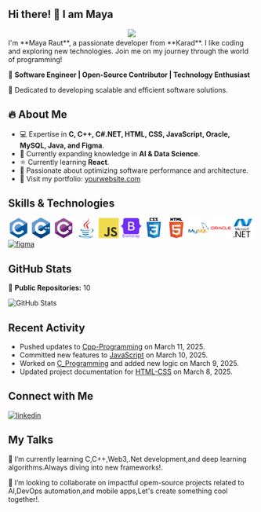  ## Hi there! 👋 I am Maya

<div align="center">
  <img height="200" src="https://media.tenor.com/IF2JdxzmyN4AAAAi/coding-girl.gif"  />
</div>
I'm **Maya Raut**, a passionate developer from **Karad**. I like coding and exploring new technologies. Join me on my journey through the world of programming!

🚀 **Software Engineer | Open-Source Contributor | Technology Enthusiast**

🔴 Dedicated to developing scalable and efficient software solutions.




## 🔥 About Me
- 💻 Expertise in **C, C++, C#.NET, HTML, CSS, JavaScript, Oracle, MySQL, Java, and Figma**.
- 🌱 Currently expanding knowledge in **AI & Data Science**.
- ⚛️ Currently learning **React**.
- 🎯 Passionate about optimizing software performance and architecture.
- 🔗 Visit my portfolio: [yourwebsite.com](https://yourwebsite.com)
  



## Skills & Technologies

<p><a target="_blank" href="https://raw.githubusercontent.com/devicons/devicon/master/icons/c/c-original.svg" style="display: inline-block;"><img src="https://raw.githubusercontent.com/devicons/devicon/master/icons/c/c-original.svg" alt="c" width="42" height="42" /></a>
<a target="_blank" href="https://raw.githubusercontent.com/devicons/devicon/master/icons/cplusplus/cplusplus-original.svg" style="display: inline-block;"><img src="https://raw.githubusercontent.com/devicons/devicon/master/icons/cplusplus/cplusplus-original.svg" alt="cplusplus" width="42" height="42" /></a>  
<a target="_blank" href="https://raw.githubusercontent.com/devicons/devicon/master/icons/csharp/csharp-original.svg" style="display: inline-block;"><img src="https://raw.githubusercontent.com/devicons/devicon/master/icons/csharp/csharp-original.svg" alt="csharp" width="42" height="42" /></a>
<a target="_blank" href="https://raw.githubusercontent.com/devicons/devicon/master/icons/java/java-original.svg" style="display: inline-block;"><img src="https://raw.githubusercontent.com/devicons/devicon/master/icons/java/java-original.svg" alt="java" width="42" height="42" /></a>
<a target="_blank" href="https://raw.githubusercontent.com/devicons/devicon/master/icons/javascript/javascript-original.svg" style="display: inline-block;"><img src="https://raw.githubusercontent.com/devicons/devicon/master/icons/javascript/javascript-original.svg" alt="javascript" width="42" height="42" /></a>
<a target="_blank" href="https://raw.githubusercontent.com/devicons/devicon/master/icons/bootstrap/bootstrap-plain-wordmark.svg" style="display: inline-block;"><img src="https://raw.githubusercontent.com/devicons/devicon/master/icons/bootstrap/bootstrap-plain-wordmark.svg" alt="bootstrap" width="42" height="42" /></a>
<a target="_blank" href="https://raw.githubusercontent.com/devicons/devicon/master/icons/css3/css3-original-wordmark.svg" style="display: inline-block;"><img src="https://raw.githubusercontent.com/devicons/devicon/master/icons/css3/css3-original-wordmark.svg" alt="css3" width="42" height="42" /></a>
<a target="_blank" href="https://raw.githubusercontent.com/devicons/devicon/master/icons/html5/html5-original-wordmark.svg" style="display: inline-block;"><img src="https://raw.githubusercontent.com/devicons/devicon/master/icons/html5/html5-original-wordmark.svg" alt="html5" width="42" height="42" /></a>
<a target="_blank" href="https://raw.githubusercontent.com/devicons/devicon/master/icons/mysql/mysql-original-wordmark.svg" style="display: inline-block;"><img src="https://raw.githubusercontent.com/devicons/devicon/master/icons/mysql/mysql-original-wordmark.svg" alt="mysql" width="42" height="42" /></a>
<a target="_blank" href="https://raw.githubusercontent.com/devicons/devicon/master/icons/oracle/oracle-original.svg" style="display: inline-block;"><img src="https://raw.githubusercontent.com/devicons/devicon/master/icons/oracle/oracle-original.svg" alt="oracle" width="42" height="42" /></a>
<a target="_blank" href="https://raw.githubusercontent.com/devicons/devicon/master/icons/dot-net/dot-net-original-wordmark.svg" style="display: inline-block;"><img src="https://raw.githubusercontent.com/devicons/devicon/master/icons/dot-net/dot-net-original-wordmark.svg" alt="dotnet" width="42" height="42" /></a>
<a target="_blank" href="https://www.vectorlogo.zone/logos/figma/figma-icon.svg" style="display: inline-block;"><img src="https://www.vectorlogo.zone/logos/figma/figma-icon.svg" alt="figma" width="42" height="42" /></a></p>




## GitHub Stats

🔹 **Public Repositories:** 10  

![GitHub Stats](https://github-readme-stats.vercel.app/api?username=RautMaya&show_icons=true&theme=radical)

## Recent Activity

- Pushed updates to [Cpp-Programming](https://github.com/RautMaya/Cpp-Programming) on March 11, 2025.
- Committed new features to [JavaScript](https://github.com/RautMaya/JavaScript) on March 10, 2025.
- Worked on [C_Programming](https://github.com/RautMaya/C_Programming) and added new logic on March 9, 2025.
- Updated project documentation for [HTML-CSS](https://github.com/RautMaya/HTML-CSS) on March 8, 2025.

## Connect with Me

<p><a target="_blank" href="https://www.linkedin.com/in/Raut Maya" style="display: inline-block;"><img src="https://img.shields.io/badge/linkedin-logo?style=for-the-badge&logo=linkedin&logoColor=white&color=%230a77b6" alt="linkedin" /></a></p>


## My Talks

🌱 I’m currently learning C,C++,Web3,.Net development,and deep learning algorithms.Always diving into new frameworks!.

💞️ I’m looking to collaborate on impactful opem-source projects related to Al,DevOps automation,and mobile apps,Let's create something cool together!.


